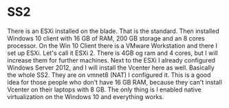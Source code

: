 # SS2
There is an ESXi installed on the blade. That is the standard. Then installed Windows
10 client with 16 GB of RAM, 200 GB storage and an 8 cores processor. 
On the Win 10 Client there is a VMware Workstation and there I set up ESXi. Let's call it ESXi 2. 
There is 4GB og ram and 4 cores, but I will increase them for further machines. 
Next to the ESXi I already configured Windows Server 2012, and I will install the Vcenter here as well. 
Basically the whole SS2. They are on vmnet8 (NAT) I configured it. 
This is a good idea for those people who don't have 16 GB RAM, because they can't install Vcenter on their laptops with 8 GB. 
The only thing is I enabled native virtualization on the Windows 10 and everything works.
